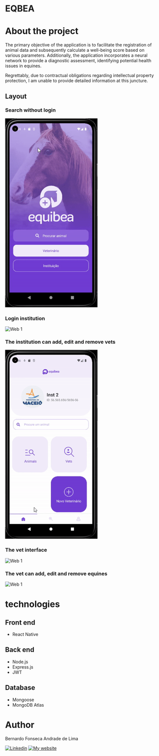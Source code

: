 # EQBEA

# About the project

The primary objective of the application is to facilitate the registration of animal data and subsequently calculate a well-being score based on various parameters. Additionally, the application incorporates a neural network to provide a diagnostic assessment, identifying potential health issues in equines.

Regrettably, due to contractual obligations regarding intellectual property protection, I am unable to provide detailed information at this juncture.

## Layout


### Search without login
![Web 1](/search.gif "Search Image Title")

### Login institution
![Web 1](/login_inst.gif "Login Instruction Image Title")

### The institution can add, edit and remove vets
![Web 1](/add_vet.gif "Add Vet Image Title")

### The vet interface
![Web 1](/vet_interface.gif "Vet Interface Image Title")

### The vet can add, edit and remove equines
![Web 1](/add_equine.gif "Add Equine Image Title")

# technologies
## Front end
- React Native

## Back end
- Node.js
- Express.js
- JWT

## Database
- Mongoose
- MongoDB Atlas

# Author

Bernardo Fonseca Andrade de Lima

[![Linkedin](https://img.shields.io/badge/LinkedIn-0077B5?style=for-the-badge&logo=linkedin&logoColor=white)](https://www.linkedin.com/in/bernardo-fonseca-97926811b/)
[![My website](https://img.shields.io/badge/website-070707?style=for-the-badge&logo=About.me&logoColor=6D51C4)](https://bernardodev-bernardo1411.vercel.app/)
